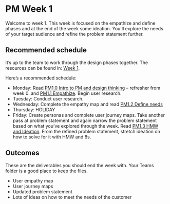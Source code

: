 # PM Week 1

Welcome to week 1. This week is focused on the empathize and define phases and at the end of the week some ideation. You'll explore the needs of your target audience and refine the problem statement further.

## Recommended schedule
It’s up to the team to work through the design phases together. The resources can be found in: [Week 1](/Week%201). 

Here’s a recommended schedule:

*  Monday: Read [PM1.0 Intro to PM and design thinking]([PM1.0]%20Intro%20to%20PM%20and%20design%20thinking.md) – refresher from week 0. and [PM1.1 Empathize]([PM1.1]%20Empathize%20with%20users.md). Begin user research.
* Tuesday: Conduct user research.
* Wednesday: Complete the empathy map and read [PM1.2 Define needs]([PM1.2]%20Define%20needs.md) 
* Thursday: HOLIDAY
* Friday: Create personas and complete user journey maps. Take another pass at problem statement and again narrow the problem statement based on what you’ve explored through the week. Read [PM1.3 HMW and Ideation]([PM1.3]%20HMW%20and%20ideation.md). From the refined problem statement, stretch ideation on how to solve for it with HMW and 8s.

## Outcomes

These are the deliverables you should end the week with. Your Teams folder is a good place to keep the files.
* User empathy map
* User journey maps
* Updated problem statement
* Lots of ideas on how to meet the needs of the customer

